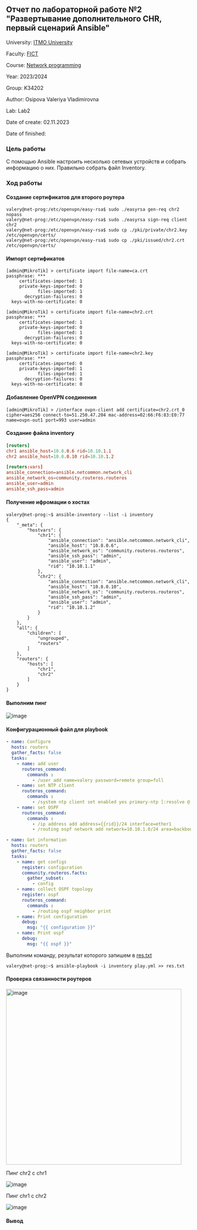 ## Отчет по лабораторной работе №2 "Развертывание дополнительного CHR, первый сценарий Ansible"

University: [ITMO University](https://itmo.ru/ru/)

Faculty: [FICT](https://fict.itmo.ru)

Course: [Network programming](https://github.com/itmo-ict-faculty/network-programming)

Year: 2023/2024

Group: K34202

Author: Osipova Valeriya Vladimirovna

Lab: Lab2

Date of create: 02.11.2023

Date of finished: 

### Цель работы
С помощью Ansible настроить несколько сетевых устройств и собрать информацию о них. Правильно собрать файл Inventory.

### Ход работы

#### Создание сертификатов для второго роутера
```console
valery@net-prog:/etc/openvpn/easy-rsa$ sudo ./easyrsa gen-req chr2 nopass
valery@net-prog:/etc/openvpn/easy-rsa$ sudo ./easyrsa sign-req client chr2
valery@net-prog:/etc/openvpn/easy-rsa$ sudo cp ./pki/private/chr2.key /etc/openvpn/certs/
valery@net-prog:/etc/openvpn/easy-rsa$ sudo cp ./pki/issued/chr2.crt /etc/openvpn/certs/
```

#### Импорт сертификатов
```console
[admin@MikroTik] > certificate import file-name=ca.crt 
passphrase: *** 
     certificates-imported: 1
     private-keys-imported: 0
            files-imported: 1
       decryption-failures: 0
  keys-with-no-certificate: 0

[admin@MikroTik] > certificate import file-name=chr2.crt 
passphrase: *** 
     certificates-imported: 1
     private-keys-imported: 0
            files-imported: 1
       decryption-failures: 0
  keys-with-no-certificate: 0

[admin@MikroTik] > certificate import file-name=chr2.key 
passphrase: *** 
     certificates-imported: 0
     private-keys-imported: 1
            files-imported: 1
       decryption-failures: 0
  keys-with-no-certificate: 0
```

#### Добавление OpenVPN соединения
```console
[admin@MikroTik] > /interface ovpn-client add certificate=chr2.crt_0 cipher=aes256 connect-to=51.250.47.204 mac-address=02:66:F6:83:E0:77 name=ovpn-out1 port=993 user=admin
```

#### Создание файла inventory
```conf
[routers]
chr1 ansible_host=10.8.0.6 rid=10.10.1.1
chr2 ansible_host=10.8.0.10 rid=10.10.1.2

[routers:vars]
ansible_connection=ansible.netcommon.network_cli
ansible_network_os=community.routeros.routeros
ansible_user=admin
ansible_ssh_pass=admin
```

#### Получение ифромации о хостах
```console
valery@net-prog:~$ ansible-inventory --list -i inventory
{
    "_meta": {
        "hostvars": {
            "chr1": {
                "ansible_connection": "ansible.netcommon.network_cli",
                "ansible_host": "10.8.0.6",
                "ansible_network_os": "community.routeros.routeros",
                "ansible_ssh_pass": "admin",
                "ansible_user": "admin",
                "rid": "10.10.1.1"
            },
            "chr2": {
                "ansible_connection": "ansible.netcommon.network_cli",
                "ansible_host": "10.8.0.10",
                "ansible_network_os": "community.routeros.routeros",
                "ansible_ssh_pass": "admin",
                "ansible_user": "admin",
                "rid": "10.10.1.2"
            }
        }
    },
    "all": {
        "children": [
            "ungrouped",
            "routers"
        ]
    },
    "routers": {
        "hosts": [
            "chr1",
            "chr2"
        ]
    }
}
```

#### Выполним пинг 

![image](https://github.com/Valeriya-Osipova/2023_2024-network_programming-k34202-osipova_v_v/assets/64967406/399e76b8-ea73-4498-8336-59123914252f)

#### Конфигурационный файл для playbook

```yml
- name: Configure
  hosts: routers
  gather_facts: false
  tasks:
    - name: add user
      routeros_command:
        commands :
          - /user add name=valery password=remote group=full
    - name: set NTP client
      routeros_command:
        commands :
          - /system ntp client set enabled yes primary-ntp [:resolve @.ru.pool.ntp.org] secondary-ntp [:resolve 1.ru.pool.ntp.org]
    - name: set OSPF
      routeros_command:
        commands :
          - /ip address add address={{rid}}/24 interface=ether1
          - /routing ospf network add network=10.10.1.0/24 area=backbone

- name: Get information
  hosts: routers
  gather_facts: false
  tasks:
    - name: get configs
      register: configuration
      community.routeros.facts:
        gather_subset:
          - config
    - name: collect OSPF topology
      register: ospf
      routeros_command:
        commands :
          - /routing ospf neighbor print
    - name: Print configuration
      debug:
        msg: "{{ configuration }}"
    - name: Print ospf
      debug:
        msg: "{{ ospf }}"
```

Выполним команду, результат которого запишем в [res.txt](res.txt)
```console
valery@net-prog:~$ ansible-playbook -i inventory play.yml >> res.txt
```

#### Проверка связанности роутеров

<img width="478" alt="image" src="https://github.com/Valeriya-Osipova/2023_2024-network_programming-k34202-osipova_v_v/assets/64967406/d8cac383-f432-43b5-96e7-1c0a53030ccb">


Пинг chr2 с chr1

![image](https://github.com/Valeriya-Osipova/2023_2024-network_programming-k34202-osipova_v_v/assets/64967406/5b4db887-a9c0-49fa-88e4-3b7ef28a3f0c)

Пинг chr1 с chr2

![image](https://github.com/Valeriya-Osipova/2023_2024-network_programming-k34202-osipova_v_v/assets/64967406/8f79c106-059f-4e6b-b3e7-08fef104b836)

#### Вывод

